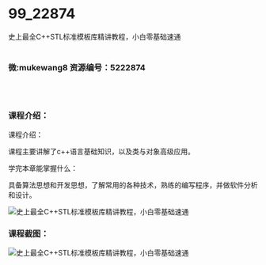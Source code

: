 # 99_22874
史上最全C++STL标准模板库精讲教程，小白零基础速通
<br/></br>
<h3>微:mukewang8 资源编号：5222874</h3>
<br/></br>
<h3>课程介绍：</h3>
<p>课程介绍：</p>
<p>课程主要讲解了c++语言基础知识，以及类与对象高级应用。</p>
<p>学完本章能掌握什么：</p>
<p>具备算法思想和开发思想，了解常用的各种技术，熟练的编写程序，并做软件分析和设计。</p>
<p><img src="https://www.ko996.com/wp-content/uploads/img/2022/02/1-23-300x183.png" alt="史上最全C++STL标准模板库精讲教程，小白零基础速通"></p>
<div class="info-desc">
<h3>课程截图：</h3>
<p><img src="https://www.ko996.com/wp-content/uploads/img/2022/02/2-62.png" alt="史上最全C++STL标准模板库精讲教程，小白零基础速通"></p>


			
</div>
